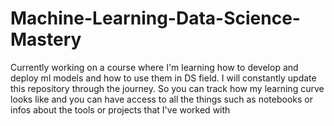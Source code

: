 # Machine-Learning-Data-Science-Mastery
Currently working on a course where I'm learning how to develop and deploy ml models and how to use them in DS field. I will constantly update this repository through the journey. So you can track how my learning curve looks like and you can have access to all the things such as notebooks or infos about the tools or projects that  I've worked with
